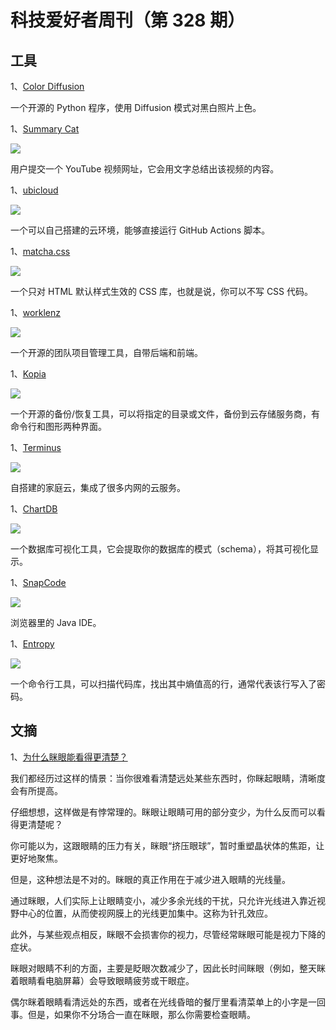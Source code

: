 # 科技爱好者周刊（第 328 期）

## 工具

1、[Color Diffusion](https://github.com/ErwannMillon/Color-diffusion)

一个开源的 Python 程序，使用 Diffusion 模式对黑白照片上色。

1、[Summary Cat](https://www.summarycat.com/)

![](https://cdn.beekka.com/blogimg/asset/202309/bg2023092301.webp)

用户提交一个 YouTube 视频网址，它会用文字总结出该视频的内容。

1、[ubicloud](https://www.ubicloud.com/use-cases/github-actions)

![](https://cdn.beekka.com/blogimg/asset/202402/bg2024020107.webp)

一个可以自己搭建的云环境，能够直接运行 GitHub Actions 脚本。

1、[matcha.css](https://matcha.mizu.sh/)

![](https://cdn.beekka.com/blogimg/asset/202405/bg2024052401.webp)

一个只对 HTML 默认样式生效的 CSS 库，也就是说，你可以不写 CSS 代码。

1、[worklenz](https://github.com/Worklenz/worklenz)

![](https://cdn.beekka.com/blogimg/asset/202405/bg2024052402.webp)

一个开源的团队项目管理工具，自带后端和前端。

1、[Kopia](https://github.com/kopia/kopia/)

![](https://cdn.beekka.com/blogimg/asset/202408/bg2024082506.webp)

一个开源的备份/恢复工具，可以将指定的目录或文件，备份到云存储服务商，有命令行和图形两种界面。

1、[Terminus](https://github.com/beclab/Terminus)

![](https://cdn.beekka.com/blogimg/asset/202408/bg2024082508.webp)

自搭建的家庭云，集成了很多内网的云服务。

1、[ChartDB](https://github.com/chartdb/chartdb)

![](https://cdn.beekka.com/blogimg/asset/202408/bg2024082604.webp)

一个数据库可视化工具，它会提取你的数据库的模式（schema），将其可视化显示。

1、[SnapCode](https://reportmill.com/SnapCode/)

![](https://cdn.beekka.com/blogimg/asset/202402/bg2024020807.webp)

浏览器里的 Java IDE。

1、[Entropy](https://github.com/EwenQuim/entropy)

![](https://cdn.beekka.com/blogimg/asset/202406/bg2024060501.webp)

一个命令行工具，可以扫描代码库，找出其中熵值高的行，通常代表该行写入了密码。

## 文摘

1、[为什么眯眼能看得更清楚？](https://www.mentalfloss.com/posts/why-does-squinting-help-you-see-better)

我们都经历过这样的情景：当你很难看清楚远处某些东西时，你眯起眼睛，清晰度会有所提高。

仔细想想，这样做是有悖常理的。眯眼让眼睛可用的部分变少，为什么反而可以看得更清楚呢？

你可能以为，这跟眼睛的压力有关，眯眼“挤压眼球”，暂时重塑晶状体的焦距，让更好地聚焦。

但是，这种想法是不对的。眯眼的真正作用在于减少进入眼睛的光线量。

通过眯眼，人们实际上让眼睛变小，减少多余光线的干扰，只允许光线进入靠近视野中心的位置，从而使视网膜上的光线更加集中。这称为针孔效应。

此外，与某些观点相反，眯眼不会损害你的视力，尽管经常眯眼可能是视力下降的症状。

眯眼对眼睛不利的方面，主要是眨眼次数减少了，因此长时间眯眼（例如，整天眯着眼睛看电脑屏幕）会导致眼睛疲劳或干眼症。

偶尔眯着眼睛看清远处的东西，或者在光线昏暗的餐厅里看清菜单上的小字是一回事。但是，如果你不分场合一直在眯眼，那么你需要检查眼睛。